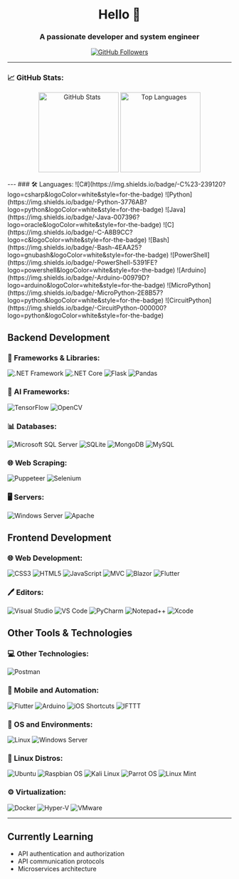 <h1 align="center">Hello 👋</h1>
<h3 align="center">A passionate developer and system engineer</h3>

<p align="center">
    <a href="https://github.com/EngSulaimanBohamad" target="_blank">
        <img src="https://img.shields.io/github/followers/EngSulaimanBohamad?label=Follow&style=social" alt="GitHub Followers">
    </a>
</p>

---
### 📈 GitHub Stats:
<p align="center">
    <img src="https://github-readme-stats.vercel.app/api?username=EngSulaimanBohamad&show_icons=true&theme=radical&count_private=true" alt="GitHub Stats" height="180em"/>
    <img src="https://github-readme-stats.vercel.app/api/top-langs/?username=EngSulaimanBohamad&layout=compact&theme=radical" alt="Top Languages" height="180em"/>
</p>
---
### 🛠 Languages:
![C#](https://img.shields.io/badge/-C%23-239120?logo=csharp&logoColor=white&style=for-the-badge)
![Python](https://img.shields.io/badge/-Python-3776AB?logo=python&logoColor=white&style=for-the-badge)
![Java](https://img.shields.io/badge/-Java-007396?logo=oracle&logoColor=white&style=for-the-badge)
![C](https://img.shields.io/badge/-C-A8B9CC?logo=c&logoColor=white&style=for-the-badge)
![Bash](https://img.shields.io/badge/-Bash-4EAA25?logo=gnubash&logoColor=white&style=for-the-badge)
![PowerShell](https://img.shields.io/badge/-PowerShell-5391FE?logo=powershell&logoColor=white&style=for-the-badge)
![Arduino](https://img.shields.io/badge/-Arduino-00979D?logo=arduino&logoColor=white&style=for-the-badge)
![MicroPython](https://img.shields.io/badge/-MicroPython-2E8B57?logo=python&logoColor=white&style=for-the-badge)
![CircuitPython](https://img.shields.io/badge/-CircuitPython-000000?logo=python&logoColor=white&style=for-the-badge)

## Backend Development

### 🚀 Frameworks & Libraries:
![.NET Framework](https://img.shields.io/badge/-.NET%20Framework-512BD4?logo=dotnet&logoColor=white&style=for-the-badge)
![.NET Core](https://img.shields.io/badge/-.NET%20Core-512BD4?logo=dotnet&logoColor=white&style=for-the-badge)
![Flask](https://img.shields.io/badge/-Flask-000000?logo=flask&logoColor=white&style=for-the-badge)
![Pandas](https://img.shields.io/badge/-Pandas-150458?logo=pandas&logoColor=white&style=for-the-badge)

### 🤖 AI Frameworks:
![TensorFlow](https://img.shields.io/badge/-TensorFlow-FF6F00?logo=tensorflow&logoColor=white&style=for-the-badge)
![OpenCV](https://img.shields.io/badge/-OpenCV-5C3EE8?logo=opencv&logoColor=white&style=for-the-badge)

### 📊 Databases:
![Microsoft SQL Server](https://img.shields.io/badge/-Microsoft%20SQL%20Server-CC2927?logo=microsoftsqlserver&logoColor=white&style=for-the-badge)
![SQLite](https://img.shields.io/badge/-SQLite-003B57?logo=sqlite&logoColor=white&style=for-the-badge)
![MongoDB](https://img.shields.io/badge/-MongoDB-47A248?logo=mongodb&logoColor=white&style=for-the-badge)
![MySQL](https://img.shields.io/badge/-MySQL-4479A1?logo=mysql&logoColor=white&style=for-the-badge)

### 🌐 Web Scraping:
![Puppeteer](https://img.shields.io/badge/-Puppeteer-40B5A4?logo=puppeteer&logoColor=white&style=for-the-badge)
![Selenium](https://img.shields.io/badge/-Selenium-43B02A?logo=selenium&logoColor=white&style=for-the-badge)

### 🖥️ Servers:
![Windows Server](https://img.shields.io/badge/-Windows%20Server-0078D4?logo=windows&logoColor=white&style=for-the-badge)
![Apache](https://img.shields.io/badge/-Apache-D22128?logo=apache&logoColor=white&style=for-the-badge)

## Frontend Development

### 🌐 Web Development:
![CSS3](https://img.shields.io/badge/-CSS3-1572B6?logo=css3&logoColor=white&style=for-the-badge)
![HTML5](https://img.shields.io/badge/-HTML5-E34F26?logo=html5&logoColor=white&style=for-the-badge)
![JavaScript](https://img.shields.io/badge/-JavaScript-F7DF1E?logo=javascript&logoColor=black&style=for-the-badge)
![MVC](https://img.shields.io/badge/-MVC-5C2D91?logo=mvc&logoColor=white&style=for-the-badge)
![Blazor](https://img.shields.io/badge/-Blazor-512BD4?logo=blazor&logoColor=white&style=for-the-badge)
![Flutter](https://img.shields.io/badge/-Flutter-02569B?logo=flutter&logoColor=white&style=for-the-badge)

### 🖊️ Editors:
![Visual Studio](https://img.shields.io/badge/-Visual%20Studio-5C2D91?logo=visualstudio&logoColor=white&style=for-the-badge)
![VS Code](https://img.shields.io/badge/-VS%20Code-007ACC?logo=visualstudiocode&logoColor=white&style=for-the-badge)
![PyCharm](https://img.shields.io/badge/-PyCharm-000000?logo=pycharm&logoColor=white&style=for-the-badge)
![Notepad++](https://img.shields.io/badge/-Notepad++-90E59A?logo=notepadplusplus&logoColor=black&style=for-the-badge)
![Xcode](https://img.shields.io/badge/-Xcode-1575F9?logo=xcode&logoColor=white&style=for-the-badge)

## Other Tools & Technologies

### 💻 Other Technologies:
![Postman](https://img.shields.io/badge/-Postman-FF6C37?logo=postman&logoColor=white&style=for-the-badge)

### 📱 Mobile and Automation:
![Flutter](https://img.shields.io/badge/-Flutter-02569B?logo=flutter&logoColor=white&style=for-the-badge)
![Arduino](https://img.shields.io/badge/-Arduino-00979D?logo=arduino&logoColor=white&style=for-the-badge)
![iOS Shortcuts](https://img.shields.io/badge/-iOS%20Shortcuts-000000?logo=apple&logoColor=white&style=for-the-badge)
![IFTTT](https://img.shields.io/badge/-IFTTT-000000?logo=ifttt&logoColor=white&style=for-the-badge)

### 🐧 OS and Environments:
![Linux](https://img.shields.io/badge/-Linux-FCC624?logo=linux&logoColor=black&style=for-the-badge)
![Windows Server](https://img.shields.io/badge/-Windows%20Server-0078D4?logo=windows&logoColor=white&style=for-the-badge)

### 🐧 Linux Distros:
![Ubuntu](https://img.shields.io/badge/-Ubuntu-E95420?logo=ubuntu&logoColor=white&style=for-the-badge)
![Raspbian OS](https://img.shields.io/badge/-Raspbian%20OS-A22846?logo=raspberrypi&logoColor=white&style=for-the-badge)
![Kali Linux](https://img.shields.io/badge/-Kali%20Linux-557C94?logo=kalilinux&logoColor=white&style=for-the-badge)
![Parrot OS](https://img.shields.io/badge/-Parrot%20OS-1E90FF?logo=parrotsecurity&logoColor=white&style=for-the-badge)
![Linux Mint](https://img.shields.io/badge/-Linux%20Mint-87CF3E?logo=linuxmint&logoColor=white&style=for-the-badge)

### ⚙️ Virtualization:
![Docker](https://img.shields.io/badge/-Docker-2496ED?logo=docker&logoColor=white&style=for-the-badge)
![Hyper-V](https://img.shields.io/badge/-Hyper--V-0078D4?logo=windows&logoColor=white&style=for-the-badge)
![VMware](https://img.shields.io/badge/-VMware-607078?logo=vmware&logoColor=white&style=for-the-badge)

---
## Currently Learning
- API authentication and authorization
- API communication protocols
- Microservices architecture




